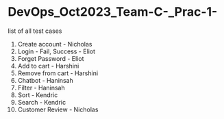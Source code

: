 # DevOps_Oct2023_Team-C-_Prac-1-
list of all test cases
1. Create account - Nicholas
2. Login - Fail, Success - Eliot
3. Forget Password - Eliot
4. Add to cart - Harshini
5. Remove from cart - Harshini
6. Chatbot - Haninsah
7. Filter - Haninsah
8. Sort - Kendric
9. Search - Kendric
10. Customer Review - Nicholas